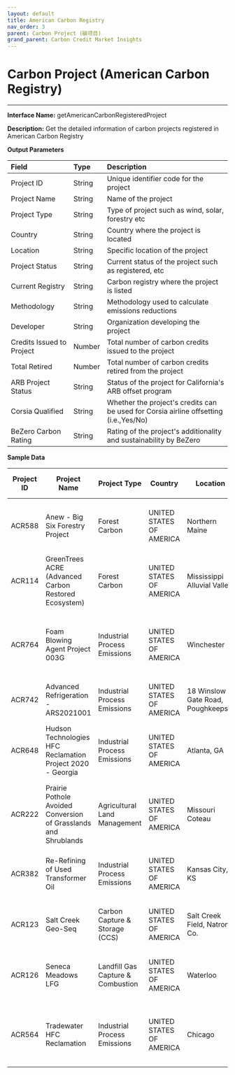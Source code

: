 ```yaml
---
layout: default
title: American Carbon Registry
nav_order: 3
parent: Carbon Project (碳项目)
grand_parent: Carbon Credit Market Insights
---
```


# Carbon Project (American Carbon Registry)
---

**Interface Name:** getAmericanCarbonRegisteredProject

**Description:** Get the detailed information of carbon projects registered in American Carbon Registry

**Output Parameters**

| Field | Type | Description |
|:---|:---|:---|
| Project ID | String | Unique identifier code for the project |
| Project Name | String | Name of the project |
| Project Type | String | Type of project such as wind, solar, forestry etc |
| Country | String | Country where the project is located |
| Location | String | Specific location of the project |
| Project Status | String | Current status of the project such as registered, etc |
| Current Registry | String | Carbon registry where the project is listed |
| Methodology | String | Methodology used to calculate emissions reductions |
| Developer | String | Organization developing the project |
| Credits Issued to Project | Number | Total number of carbon credits issued to the project |
| Total Retired | Number | Total number of carbon credits retired from the project |
| ARB Project Status | String | Status of the project for California's ARB offset program |
| Corsia Qualified | String | Whether the project's credits can be used for Corsia airline offsetting (i.e.,Yes/No) |
| BeZero Carbon Rating | String | Rating of the project's additionality and sustainability by BeZero |

**Sample Data**

| Project ID | Project Name | Project Type | Country | Location | Project Status | Current Registry | Methodology | Developer | Credits Issued to Project | Total Retired | ARB Project Status | Corsia Qualified | BeZero Carbon Rating |
| --- | --- | --- | --- | --- | --- | --- | --- | --- | --- | --- | --- | --- | --- |
| ACR588 | Anew - Big Six Forestry Project | Forest Carbon | UNITED STATES OF AMERICA | Northern Maine | Registered | American Carbon Registry | Improved Forest Management (IFM) on Non-Federal U.S. Forestlands | Blue Source | 275,041 | 108,850 | Not ARB Eligible | No | B |
| ACR114 | GreenTrees ACRE (Advanced Carbon Restored Ecosystem) | Forest Carbon | UNITED STATES OF AMERICA | Mississippi Alluvial Valley | Registered | American Carbon Registry | Afforestation and Reforestation of Degraded Lands | GreenTrees, LLC | 6,268,282 | 3,451,885 | Not ARB Eligible | Yes | BB |
| ACR764 | Foam Blowing Agent Project 003G | Industrial Process Emissions | UNITED STATES OF AMERICA | Winchester | Completed | American Carbon Registry | Transition to Advanced Formulation Blowing Agents in Foam Manufacturing and Use | 297 | 1,439,650 | 2,100 | Not ARB Eligible | No | C |
| ACR742 | Advanced Refrigeration - ARS2021001 | Industrial Process Emissions | UNITED STATES OF AMERICA | 18 Winslow Gate Road, Poughkeepsie | Completed | American Carbon Registry | Advanced Refrigeration Systems | Therm Solutions Inc. | 39,881 | 17,167 | Not ARB Eligible | No | A |
| ACR648 | Hudson Technologies HFC Reclamation Project 2020 - Georgia | Industrial Process Emissions | UNITED STATES OF AMERICA | Atlanta, GA | Completed | American Carbon Registry | Certified Reclaimed HFC Refrigerants, Propellants, and Fire Suppressants | Hudson Technologies Company | 688,636 | 77,100 | Not ARB Eligible | Yes | B |
| ACR222 | Prairie Pothole Avoided Conversion of Grasslands and Shrublands | Agricultural Land Management | UNITED STATES OF AMERICA | Missouri Coteau | Registered | American Carbon Registry | Avoided Conversion of Grasslands and Shrublands to Crop Production | Ducks Unlimited, Inc. | 160,901 | 134,178 | Not ARB Eligible | No | AA |
| ACR382 | Re-Refining of Used Transformer Oil | Industrial Process Emissions | UNITED STATES OF AMERICA | Kansas City, KS | Registered | American Carbon Registry | Reduction in Emissions from the Recycling of Transformer Oil | Environmental Management of KC, LLC | 117,345 | 50,787 | Not ARB Eligible | No | B |
| ACR123 | Salt Creek Geo-Seq | Carbon Capture & Storage (CCS) | UNITED STATES OF AMERICA | Salt Creek Field, Natrona Co. | Completed | American Carbon Registry | Emission Reductions from Enhanced Oil Recovery | Anadarko | 7,675,073 | 0 | Not ARB Eligible | N | D |
| ACR126 | Seneca Meadows LFG | Landfill Gas Capture & Combustion | UNITED STATES OF AMERICA | Waterloo | Completed | American Carbon Registry | Offset Project Methodology for Landfill Methane Collection and Combustion | Seneca Meadows | 2,470,626 | 1,703,185 | Not ARB Eligible | No | B |
| ACR564 | Tradewater HFC Reclamation | Industrial Process Emissions | UNITED STATES OF AMERICA | Chicago | Completed | American Carbon Registry | Certified Reclaimed HFC Refrigerants, Propellants, and Fire Suppressants | Tradewater, LLC | 10,352 | 10,352 | Not ARB Eligible | No | BBB |